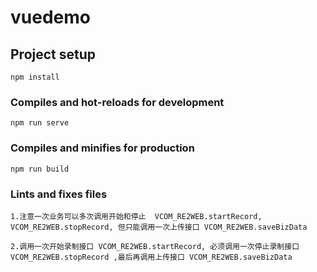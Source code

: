 # vuedemo

## Project setup

```
npm install
```

### Compiles and hot-reloads for development

```
npm run serve
```

### Compiles and minifies for production

```
npm run build
```

### Lints and fixes files

```
1.注意一次业务可以多次调用开始和停止  VCOM_RE2WEB.startRecord,  VCOM_RE2WEB.stopRecord, 但只能调用一次上传接口 VCOM_RE2WEB.saveBizData

2.调用一次开始录制接口 VCOM_RE2WEB.startRecord, 必须调用一次停止录制接口 VCOM_RE2WEB.stopRecord ,最后再调用上传接口 VCOM_RE2WEB.saveBizData
```
